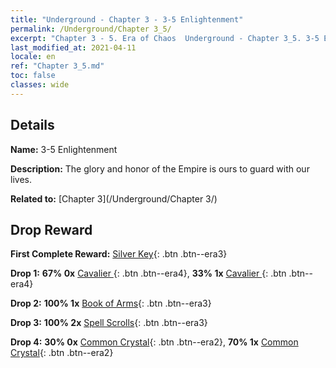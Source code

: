 ```yaml
---
title: "Underground - Chapter 3 - 3-5 Enlightenment"
permalink: /Underground/Chapter 3_5/
excerpt: "Chapter 3 - 5. Era of Chaos  Underground - Chapter 3_5. 3-5 Enlightenment"
last_modified_at: 2021-04-11
locale: en
ref: "Chapter 3_5.md"
toc: false
classes: wide
---
```


## Details

 **Name:** 3-5 Enlightenment

 **Description:** The glory and honor of the Empire is ours to guard with our lives.

 **Related to:** [Chapter 3](/Underground/Chapter 3/)

## Drop Reward

 **First Complete Reward:** [Silver Key](/Items/con_693/){: .btn .btn--era3}

 **Drop 1:** **67% 0x** [Cavalier ](/Items/unt_195/){: .btn .btn--era4}, **33% 1x** [Cavalier ](/Items/unt_195/){: .btn .btn--era4}

 **Drop 2:** **100% 1x** [Book of Arms](/Items/mat_18/){: .btn .btn--era3}

 **Drop 3:** **100% 2x** [Spell Scrolls](/Items/con_694/){: .btn .btn--era3}

 **Drop 4:** **30% 0x** [Common Crystal](/Items/mat_11/){: .btn .btn--era2}, **70% 1x** [Common Crystal](/Items/mat_11/){: .btn .btn--era2}

